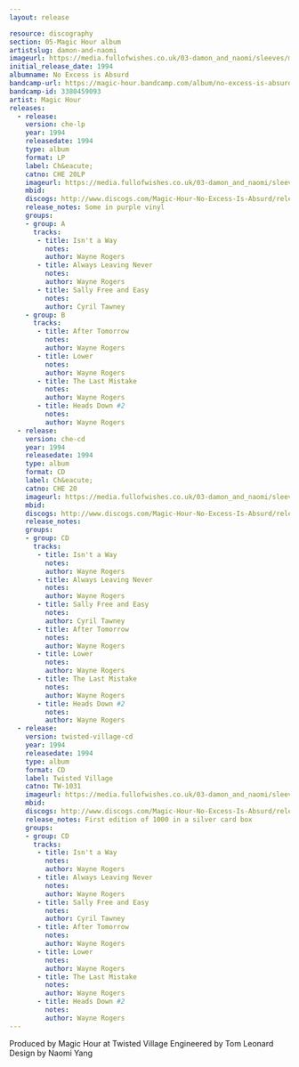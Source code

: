 ```yaml
---
layout: release

resource: discography
section: 05-Magic Hour album
artistslug: damon-and-naomi
imageurl: https://media.fullofwishes.co.uk/03-damon_and_naomi/sleeves/magichour_noexcess.jpg
initial_release_date: 1994
albumname: No Excess is Absurd
bandcamp-url: https://magic-hour.bandcamp.com/album/no-excess-is-absurd
bandcamp-id: 3380459093
artist: Magic Hour
releases:
  - release:
    version: che-lp
    year: 1994
    releasedate: 1994
    type: album
    format: LP
    label: Ch&eacute;
    catno: CHE 20LP
    imageurl: https://media.fullofwishes.co.uk/03-damon_and_naomi/sleeves/magichour_noexcess.jpg
    mbid:
    discogs: http://www.discogs.com/Magic-Hour-No-Excess-Is-Absurd/release/4384650
    release_notes: Some in purple vinyl
    groups:
    - group: A
      tracks:
       - title: Isn't a Way
         notes:
         author: Wayne Rogers
       - title: Always Leaving Never
         notes:
         author: Wayne Rogers
       - title: Sally Free and Easy
         notes:
         author: Cyril Tawney
    - group: B
      tracks:
       - title: After Tomorrow
         notes:
         author: Wayne Rogers
       - title: Lower
         notes:
         author: Wayne Rogers
       - title: The Last Mistake
         notes:
         author: Wayne Rogers
       - title: Heads Down #2
         notes:
         author: Wayne Rogers
  - release:
    version: che-cd
    year: 1994
    releasedate: 1994
    type: album
    format: CD
    label: Ch&eacute;
    catno: CHE 20
    imageurl: https://media.fullofwishes.co.uk/03-damon_and_naomi/sleeves/magichour_noexcess.jpg
    mbid:
    discogs: http://www.discogs.com/Magic-Hour-No-Excess-Is-Absurd/release/4384650
    release_notes:
    groups:
    - group: CD
      tracks:
       - title: Isn't a Way
         notes:
         author: Wayne Rogers
       - title: Always Leaving Never
         notes:
         author: Wayne Rogers
       - title: Sally Free and Easy
         notes:
         author: Cyril Tawney
       - title: After Tomorrow
         notes:
         author: Wayne Rogers
       - title: Lower
         notes:
         author: Wayne Rogers
       - title: The Last Mistake
         notes:
         author: Wayne Rogers
       - title: Heads Down #2
         notes:
         author: Wayne Rogers
  - release:
    version: twisted-village-cd
    year: 1994
    releasedate: 1994
    type: album
    format: CD
    label: Twisted Village
    catno: TW-1031
    imageurl: https://media.fullofwishes.co.uk/03-damon_and_naomi/sleeves/magic-hour-no-excess-box.jpg
    mbid:
    discogs: http://www.discogs.com/Magic-Hour-No-Excess-Is-Absurd/release/4384650
    release_notes: First edition of 1000 in a silver card box
    groups:
    - group: CD
      tracks:
       - title: Isn't a Way
         notes:
         author: Wayne Rogers
       - title: Always Leaving Never
         notes:
         author: Wayne Rogers
       - title: Sally Free and Easy
         notes:
         author: Cyril Tawney
       - title: After Tomorrow
         notes:
         author: Wayne Rogers
       - title: Lower
         notes:
         author: Wayne Rogers
       - title: The Last Mistake
         notes:
         author: Wayne Rogers
       - title: Heads Down #2
         notes:
         author: Wayne Rogers
---
```

Produced by Magic Hour at Twisted Village
Engineered by Tom Leonard
Design by Naomi Yang
